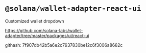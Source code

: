 # `@solana/wallet-adapter-react-ui`

Customized wallet dropdown

https://github.com/solana-labs/wallet-adapter/tree/master/packages/ui/react-ui

githash: 7f907db42b5a6e2c7937830be12c6f3006a8682c
